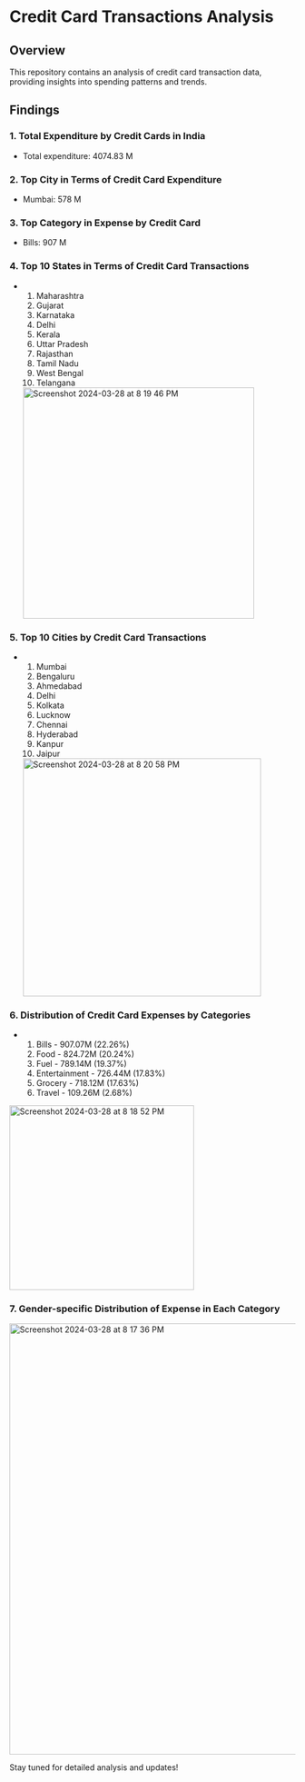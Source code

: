 # Credit Card Transactions Analysis

## Overview
This repository contains an analysis of credit card transaction data, providing insights into spending patterns and trends.

## Findings

### 1. Total Expenditure by Credit Cards in India
- Total expenditure: 4074.83 M

### 2. Top City in Terms of Credit Card Expenditure
- Mumbai: 578 M

### 3. Top Category in Expense by Credit Card
- Bills: 907 M

### 4. Top 10 States in Terms of Credit Card Transactions
- 1. Maharashtra
  2. Gujarat
  3. Karnataka
  4. Delhi
  5. Kerala
  6. Uttar Pradesh
  7. Rajasthan
  8. Tamil Nadu
  9. West Bengal
  10. Telangana
 
  <img width="407" alt="Screenshot 2024-03-28 at 8 19 46 PM" src="https://github.com/Kapilchourasiya03/Cc_transaction_analysis/assets/165268497/a18cd1ba-6844-4551-8f8d-63d238fd4509">
 

### 5. Top 10 Cities by Credit Card Transactions
- 1. Mumbai
  2. Bengaluru
  3. Ahmedabad
  4. Delhi
  5. Kolkata
  6. Lucknow
  7. Chennai
  8. Hyderabad
  9. Kanpur
  10. Jaipur
 
  <img width="419" alt="Screenshot 2024-03-28 at 8 20 58 PM" src="https://github.com/Kapilchourasiya03/Cc_transaction_analysis/assets/165268497/c3b48640-4d30-446f-9830-89ed067fbc57">

### 6. Distribution of Credit Card Expenses by Categories
- 1. Bills - 907.07M (22.26%)
  2. Food - 824.72M (20.24%)
  3. Fuel - 789.14M (19.37%)
  4. Entertainment - 726.44M (17.83%)
  5. Grocery - 718.12M (17.63%)
  6. Travel - 109.26M (2.68%)
 
<img width="325" alt="Screenshot 2024-03-28 at 8 18 52 PM" src="https://github.com/Kapilchourasiya03/Cc_transaction_analysis/assets/165268497/0890778b-b6b7-4979-bab9-e41f2e030d6c">

### 7. Gender-specific Distribution of Expense in Each Category
<img width="759" alt="Screenshot 2024-03-28 at 8 17 36 PM" src="https://github.com/Kapilchourasiya03/Cc_transaction_analysis/assets/165268497/d6ee6681-01bd-4841-8ee9-a511428f3e34">

Stay tuned for detailed analysis and updates!
